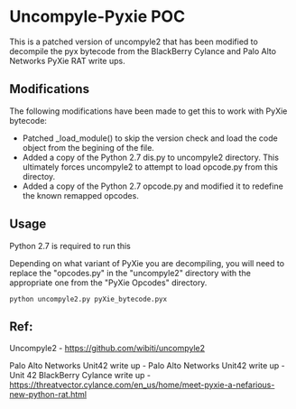 # Uncompyle-Pyxie POC
This is a patched version of uncompyle2 that has been modified to decompile the pyx bytecode from the BlackBerry Cylance and Palo Alto Networks PyXie RAT write ups.

## Modifications
The following modifications have been made to get this to work with PyXie bytecode:
* Patched _load_module() to skip the version check and load the code object from the begining of the file.
* Added a copy of the Python 2.7 dis.py to uncompyle2 directory. This ultimately forces uncompyle2 to attempt to load opcode.py from this directoy.
* Added a copy of the Python 2.7 opcode.py and modified it to redefine the known remapped opcodes. 

## Usage
Python 2.7 is required to run this

Depending on what variant of PyXie you are decompiling, you will need to replace the "opcodes.py"  in the "uncompyle2" directory with the appropriate one from the "PyXie Opcodes" directory. 

```
python uncompyle2.py pyXie_bytecode.pyx
``` 



## Ref: 
Uncompyle2 -  https://github.com/wibiti/uncompyle2

Palo Alto Networks Unit42 write up - Palo Alto Networks Unit42 write up - Unit 42 
BlackBerry Cylance write up -  https://threatvector.cylance.com/en_us/home/meet-pyxie-a-nefarious-new-python-rat.html
